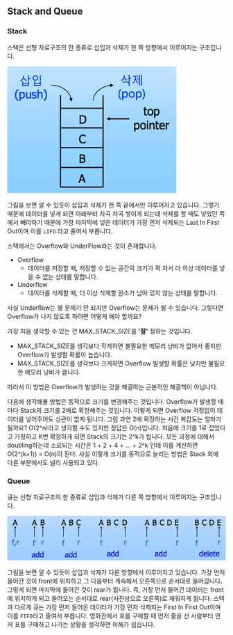 ## Stack and Queue

### Stack

스택은 선형 자료구조의 한 종류로 삽입과 삭제가 한 쪽 방향에서 이루어지는 구조입니다. 

![Stack](../img/StackAndQueue/1.png)

그림을 보면 알 수 있듯이 삽입과 삭제가 한 쪽 끝에서만 이루어지고 있습니다. 그렇기 때문에 데이터를 넣게 되면 아래부터 차곡 차곡 쌓이게 되는데 삭제를 할 때도 넣었던 쪽에서 빼야하기 때문에 가장 마지막에 넣은 데이터가 가장 먼저 삭제되는 Last In First Out이며 이를  `LIFO` 라고 줄여서 부릅니다.

스택에서는 Overflow와 UnderFlow라는 것이 존재합니다.

* Overflow
  * 데이터를 저장할 때, 저장할 수 있는 공간의 크기가 꽉 차서 더 이상 데이터를 넣을 수 없는 상태를 말합니다.
* Underflow 
  * 데이터를 삭제할 때, 더 이상 삭제할 원소가 남아 있지 않는 상태를 말합니다.

사실 Underflow는 별 문제가 안 되지만 Overflow는 문제가 될 수 있습니다. 그렇다면 Overflow가 나지 않도록 하려면 어떻게 해야 할까요?

가장 처음 생각할 수 있는 건 MAX_STACK_SIZE를 **'잘'** 정하는 것입니다. 

* MAX_STACK_SIZE를 생각보다 작게하면 불필요한 메모리 낭비가 없어서 좋지만 Overflow가 발생할 확률이 높습니다.
* MAX_STACK_SIZE를 생각보다 크게하면 Overflow 발생할 확률은 낮지만 불필요한 메모리 낭비가 큽니다.

따라서 이 방법은 Overflow가 발생하는 것을 해결하는 근본적인 해결책이 아닙니다. 

다음에 생각해볼 방법은 동적으로 크기를 변경해주는 것입니다. Overflow가 발생할 때마다 Stack의 크기를 2배로 확장해주는 것입니다. 이렇게 되면 Overflow 걱정없이 데이터를 넣어주어도 상관이 없게 됩니다. 
그럼 과연 2배 확장하는 시간 복잡도는 얼마가 될까요? O(2^n)라고 생각할 수도 있지만 정답은 O(n)입니다.
처음에 크기를 1로 잡았다고 가정하고 K번 확장하게 되면 Stack의 크기는 2^k가 됩니다. 모든 과정에 대해서 doubling하는데 소요되는 시간은 1 + 2 + 4 + … + 2^k 인데 이를 계산하면 O(2^(k+1)) = O(n)이 된다.
사실 이렇게 크기를 동적으로 늘리는 방법은 Stack 외에 다른 부분에서도 널리 사용되고 있다.



### Queue

큐는 선형 자료구조의 한 종류로 삽입과 삭제가 다른 쪽 방향에서 이루어지는 구조입니다. 

![Queue](../img/StackAndQueue/2.png)

그림을 보면 알 수 있듯이 삽입과 삭제가 다른 방향에서 이루어지고 있습니다. 가장 먼저 들어간 것이 front에 위치하고 그 다음부터 계속해서 오른쪽으로 순서대로 들어갑니다. 그렇게 되면 마지막에 들어간 것이 rear가 됩니다. 즉, 가장 먼저 들어간 데이터는 front에 위치하게 되고 들어오는 순서대로 rear(사진상으로 오른쪽)로 채워지게 됩니다. 스택과 다르게 큐는 가장 먼저 들어온 데이터가 가장 먼저 삭제되는 First In First Out이며 이를 `FIFO`라고 줄여서 부릅니다.
영화관에서 표를 구매할 때 먼저 줄을 선 사람부터 먼저 표를 구매하고 나가는 상황을 생각하면 이해가 쉽습니다.



